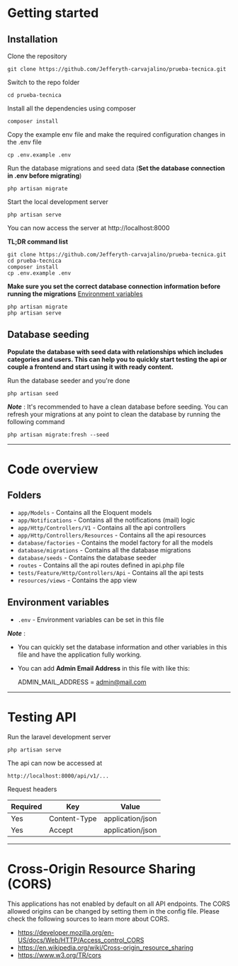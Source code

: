 # Getting started

## Installation

Clone the repository

    git clone https://github.com/Jefferyth-carvajalino/prueba-tecnica.git

Switch to the repo folder

    cd prueba-tecnica

Install all the dependencies using composer

    composer install

Copy the example env file and make the required configuration changes in the .env file

    cp .env.example .env

Run the database migrations and seed data (**Set the database connection in .env before migrating**)

    php artisan migrate

Start the local development server

    php artisan serve

You can now access the server at http://localhost:8000

**TL;DR command list**

    git clone https://github.com/Jefferyth-carvajalino/prueba-tecnica.git
    cd prueba-tecnica
    composer install
    cp .env.example .env

**Make sure you set the correct database connection information before running the migrations** [Environment variables](#environment-variables)

    php artisan migrate
    php artisan serve

## Database seeding

**Populate the database with seed data with relationships which includes categories and users. This can help you to quickly start testing the api or couple a frontend and start using it with ready content.**

Run the database seeder and you're done

    php artisan seed

**_Note_** : It's recommended to have a clean database before seeding. You can refresh your migrations at any point to clean the database by running the following command

    php artisan migrate:fresh --seed

---

# Code overview

## Folders

-   `app/Models` - Contains all the Eloquent models
-   `app/Notifications` - Contains all the notifications (mail) logic
-   `app/Http/Controllers/V1` - Contains all the api controllers
-   `app/Http/Controllers/Resources` - Contains all the api resources
-   `database/factories` - Contains the model factory for all the models
-   `database/migrations` - Contains all the database migrations
-   `database/seeds` - Contains the database seeder
-   `routes` - Contains all the api routes defined in api.php file
-   `tests/Feature/Http/Controllers/Api` - Contains all the api tests
-   `resources/views` - Contains the app view

## Environment variables

-   `.env` - Environment variables can be set in this file

**_Note_** :

-   You can quickly set the database information and other variables in this file and have the application fully working.

-   You can add **Admin Email Address** in this file with like this:

    ADMIN_MAIL_ADDRESS = admin@mail.com

---

# Testing API

Run the laravel development server

    php artisan serve

The api can now be accessed at

    http://localhost:8000/api/v1/...

Request headers

| **Required** | **Key**      | **Value**        |
| ------------ | ------------ | ---------------- |
| Yes          | Content-Type | application/json |
| Yes          | Accept       | application/json |

---

# Cross-Origin Resource Sharing (CORS)

This applications has not enabled by default on all API endpoints. The CORS allowed origins can be changed by setting them in the config file. Please check the following sources to learn more about CORS.

-   https://developer.mozilla.org/en-US/docs/Web/HTTP/Access_control_CORS
-   https://en.wikipedia.org/wiki/Cross-origin_resource_sharing
-   https://www.w3.org/TR/cors
